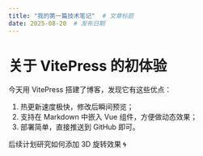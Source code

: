 ```yaml
---
title: "我的第一篇技术笔记"  # 文章标题
date: 2025-08-20  # 发布日期
---
```


# 关于 VitePress 的初体验

今天用 VitePress 搭建了博客，发现它有这些优点：

1. 热更新速度极快，修改后瞬间预览；
2. 支持在 Markdown 中嵌入 Vue 组件，方便做动态效果；
3. 部署简单，直接推送到 GitHub 即可。

后续计划研究如何添加 3D 旋转效果 🌀